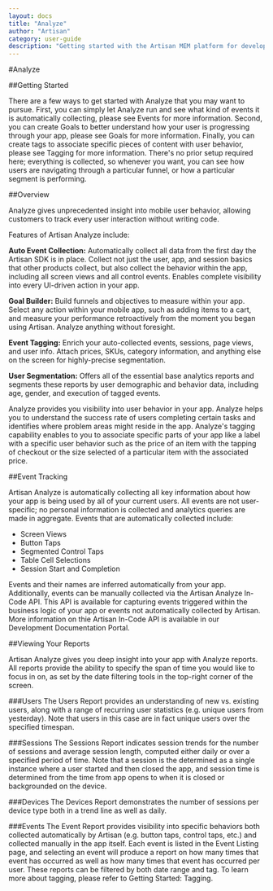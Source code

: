 ```yaml
---
layout: docs
title: "Analyze"
author: "Artisan"
category: user-guide
description: "Getting started with the Artisan MEM platform for developers."
---
```

#Analyze

##Getting Started

There are a few ways to get started with Analyze that you may want to pursue. First, you can simply let Analyze run and see what kind of events it is automatically collecting, please see Events for more information. Second, you can create Goals to better understand how your user is progressing through your app, please see Goals for more information. Finally, you can create tags to associate specific pieces of content with user behavior, please see Tagging for more information. There's no prior setup required here; everything is collected, so whenever you want, you can see how users are navigating through a particular funnel, or how a particular segment is performing.

##Overview

Analyze gives unprecedented insight into mobile user behavior, allowing customers to track every user interaction without writing code.

Features of Artisan Analyze include:

**Auto Event Collection:**  Automatically collect all data from the first day the Artisan SDK is in place.  Collect not just the user, app, and session basics that other products collect, but also collect the behavior within the app, including all screen views and all control events.  Enables complete visibility into every UI-driven action in your app.

**Goal Builder:**  Build funnels and objectives to measure within your app.  Select any action within your mobile app, such as adding items to a cart, and measure your performance retroactively from the moment you began using Artisan. Analyze anything without foresight.

**Event Tagging:**  Enrich your auto-collected events, sessions, page views, and user info.  Attach prices, SKUs, category information, and anything else on the screen for highly-precise segmentation.

**User Segmentation:**  Offers all of the essential base analytics reports and segments these reports by user demographic and behavior data, including age, gender, and execution of tagged events.

Analyze provides you visibility into user behavior in your app. Analyze helps you to understand the success rate of users completing certain tasks and identifies where problem areas might reside in the app. Analyze's tagging capability enables to you to associate specific parts of your app like a label with a specific user behavior such as the price of an item with the tapping of checkout or the size selected of a particular item with the associated price.

##Event Tracking

Artisan Analyze is automatically collecting all key information about how your app is being used by all of your current users. All events are not user-specific; no personal information is collected and analytics queries are made in aggregate. Events that are automatically collected include:

* Screen Views
* Button Taps
* Segmented Control Taps
* Table Cell Selections
* Session Start and Completion

Events and their names are inferred automatically from your app. Additionally, events can be manually collected via the Artisan Analyze In-Code API.  This API is available for capturing events triggered within the business logic of your app or events not automatically collected by Artisan.  More information on thie Artisan In-Code API is available in our Development Documentation Portal.

##Viewing Your Reports

Artisan Analyze gives you deep insight into your app with Analyze reports. All reports provide the ability to specify the span of time you would like to focus in on, as set by the date filtering tools in the top-right corner of the screen.

###Users
The Users Report provides an understanding of new vs. existing users, along with a range of recurring user statistics (e.g. unique users from yesterday).   Note that users in this case are in fact unique users over the specified timespan.

###Sessions
The Sessions Report indicates session trends for the number of sessions and average session length, computed either daily or over a specified period of time.  Note that a session is the determined as a single instance where a user started and then closed the app, and session time is determined from the time from app opens to when it is closed or backgrounded on the device.
 
###Devices
The Devices Report demonstrates the number of sessions per device type both in a trend line as well as daily.

###Events
The Event Report provides visibility into specific behaviors both collected automatically by Artisan (e.g. button taps, control taps, etc.) and collected manually in the app itself.   Each event is listed in the Event Listing page, and selecting an event will produce a report on how many times that event has occurred as well as how many times that event has occurred per user. These reports can be filtered by both date range and tag. To learn more about tagging, please refer to Getting Started: Tagging.


